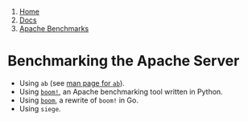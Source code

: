 <!-- -
Title: Apache Benchmarks
Description: Notes on benchmarking the Apache Server
First Published: 2014-01-10
Last Updated: 2014-07-14
- -->

<ol class="breadcrumb" itemprop="breadcrumb">
	<li><a href="/">Home</a></li>
	<li><a href="/docs/">Docs</a></li>
	<li><a href="/docs/apache-benchmarks.html">Apache Benchmarks</a></li>
</ol>

Benchmarking the Apache Server
==============================

*   Using `ab` (see [man page for `ab`](/docs/man/ab.1.html)).
*   Using [`boom!`](https://github.com/tarekziade/boom), an Apache 
    benchmarking tool written in Python.
*   Using [`boom`](https://github.com/rakyll/boom), a rewrite of `boom!`
    in Go.
*   Using `siege`.
